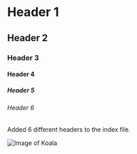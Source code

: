 # Header 1
## Header 2
### Header 3
#### Header 4
##### Header 5
###### Header 6

Added 6 different headers to the index file.

![Image of Koala](https://purepng.com/public/uploads/large/koala-bear-lmr.png)

